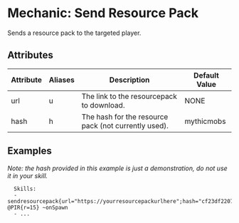 Mechanic: Send Resource Pack
============================

Sends a resource pack to the targeted player.

Attributes
----------

| Attribute | Aliases | Description                                          | Default Value |
|-----------|---------|------------------------------------------------------|---------------|
| url       | u       | The link to the resourcepack to download.            | NONE          |
| hash      | h       | The hash for the resource pack (not currently used). | mythicmobs    |

  

Examples
--------

*Note: the hash provided in this example is just a demonstration, do not
use it in your skill.*

      Skills:
      - sendresourcepack{url="https://yourresourcepackurlhere";hash="cf23df2207d99a74fbe169e3eba035e633b65d94"} @PIR{r=15} ~onSpawn
      - ...
